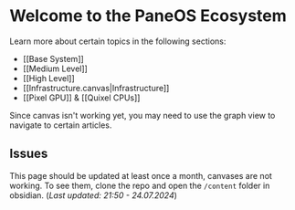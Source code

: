# Welcome to the PaneOS Ecosystem
Learn more about certain topics in the following sections:
- [[Base System]]
- [[Medium Level]]
- [[High Level]]
- [[Infrastructure.canvas|Infrastructure]]
- [[Pixel GPU]] & [[Quixel CPUs]]

Since canvas isn't working yet, you may need to use the graph view to navigate to certain articles.

## Issues
This page should be updated at least once a month, canvases are not working. To see them, clone the repo and open the `/content` folder in obsidian.
(_Last updated: 21:50 - 24.07.2024_)